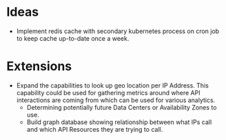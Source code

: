 # Ideas
* Implement redis cache with secondary kubernetes process on cron job to keep cache up-to-date once a week.

# Extensions
* Expand the capabilities to look up geo location per IP Address. This capability could be used for gathering metrics around where API interactions are coming from which can be used for various analytics.
    * Determining potentially future Data Centers or Availability Zones to use.
    * Build graph database showing relationship between what IPs call and which API Resources they are trying to call.